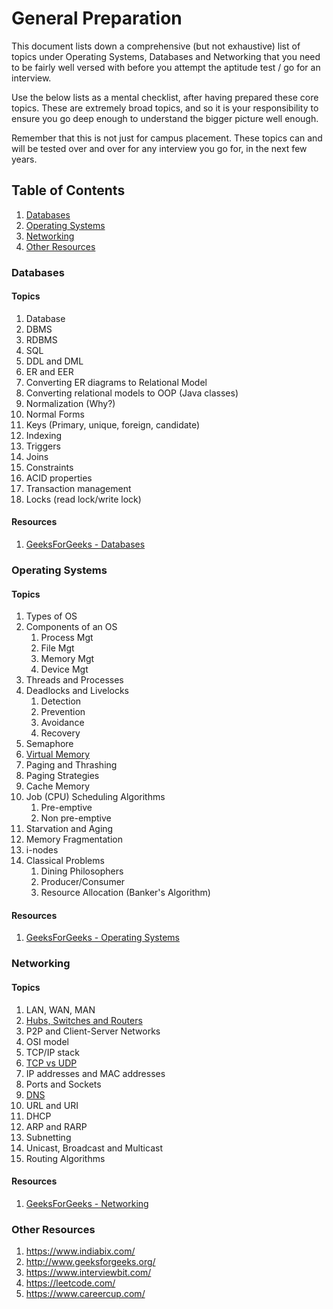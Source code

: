 # General Preparation

This document lists down a comprehensive (but not exhaustive) list of topics under Operating Systems, Databases and Networking that you need to be fairly well versed with before you attempt the aptitude test / go for an interview.

Use the below lists as a mental checklist, after having prepared these core topics. These are extremely broad topics, and so it is your responsibility to ensure you go deep enough to understand the bigger picture well enough.

Remember that this is not just for campus placement. These topics can and will be tested over and over for any interview you go for, in the next few years.

## Table of Contents

1. [Databases](#databases)
2. [Operating Systems](#os)
3. [Networking](#networking)
4. [Other Resources](#others)

### <a name="databases"></a>Databases

#### Topics

1. Database
1. DBMS
1. RDBMS
1. SQL
1. DDL and DML
1. ER and EER
1. Converting ER diagrams to Relational Model
1. Converting relational models to OOP (Java classes)
1. Normalization (Why?)
1. Normal Forms
1. Keys (Primary, unique, foreign, candidate)
1. Indexing
1. Triggers
1. Joins
1. Constraints
1. ACID properties
1. Transaction management
1. Locks (read lock/write lock)

#### Resources

1. [GeeksForGeeks - Databases](http://www.geeksforgeeks.org/dbms/)

### <a name="os"></a>Operating Systems

#### Topics

1. Types of OS
1. Components of an OS
   1. Process Mgt
   1. File Mgt
   1. Memory Mgt
   1. Device Mgt
1. Threads and Processes
1. Deadlocks and Livelocks
   1. Detection
   1. Prevention
   1. Avoidance
   1. Recovery
1. Semaphore
1. [Virtual Memory](https://www.youtube.com/watch?v=qcBIvnQt0Bw&list=PLiwt1iVUib9s2Uo5BeYmwkDFUh70fJPxX)
1. Paging and Thrashing
1. Paging Strategies
1. Cache Memory
1. Job (CPU) Scheduling Algorithms
   1. Pre-emptive
   1. Non pre-emptive
1. Starvation and Aging
1. Memory Fragmentation
1. i-nodes
1. Classical Problems
   1. Dining Philosophers
   1. Producer/Consumer
   1. Resource Allocation (Banker's Algorithm)

#### Resources

1. [GeeksForGeeks - Operating Systems](http://www.geeksforgeeks.org/operating-systems/)

### <a name="networking"></a>Networking

#### Topics

1. LAN, WAN, MAN
1. [Hubs, Switches and Routers](https://www.youtube.com/watch?v=Ofjsh_E4HFY)
1. P2P and Client-Server Networks
1. OSI model
1. TCP/IP stack
1. [TCP vs UDP](https://www.youtube.com/watch?v=Vdc8TCESIg8)
1. IP addresses and MAC addresses
1. Ports and Sockets
1. [DNS](https://www.youtube.com/watch?v=GlZC4Jwf3xQ)
1. URL and URI
1. DHCP
1. ARP and RARP
1. Subnetting
1. Unicast, Broadcast and Multicast
1. Routing Algorithms

#### Resources

1. [GeeksForGeeks - Networking](http://www.geeksforgeeks.org/computer-network-tutorials/)

### <a name="others"></a>Other Resources

1. https://www.indiabix.com/
2. http://www.geeksforgeeks.org/
3. https://www.interviewbit.com/
4. https://leetcode.com/
5. https://www.careercup.com/
